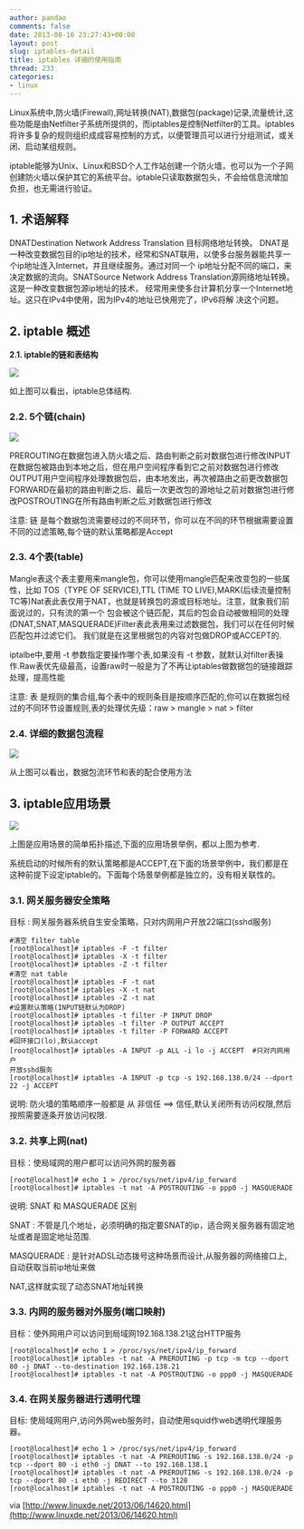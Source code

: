 ```yaml
---
author: pandao
comments: false
date: 2013-08-16 23:27:43+00:00
layout: post
slug: iptables-detail
title: iptables 详细的使用指南
thread: 233
categories:
- linux
---
```


Linux系统中,防火墙(Firewall),网址转换(NAT),数据包(package)记录,流量统计,这些功能是由Netfilter子系统所提供的，而iptables是控制Netfilter的工具。iptables将许多复杂的规则组织成成容易控制的方式，以便管理员可以进行分组测试，或关闭、启动某组规则。

iptable能够为Unix、Linux和BSD个人工作站创建一个防火墙，也可以为一个子网创建防火墙以保护其它的系统平台。iptable只读取数据包头，不会给信息流增加负担，也无需进行验证。


## 1. 术语解释


DNATDestination Network Address Translation 目标网络地址转换。 DNAT是一种改变数据包目的ip地址的技术，经常和SNAT联用，以使多台服务器能共享一个ip地址连入Internet，并且继续服务。通过对同一个 ip地址分配不同的端口，来决定数据的流向。SNATSource Network Address Translation源网络地址转换。这是一种改变数据包源ip地址的技术， 经常用来使多台计算机分享一个Internet地址。这只在IPv4中使用，因为IPv4的地址已快用完了，IPv6将解 决这个问题。


## 2. iptable 概述


**2.1. iptable的链和表结构**

[![](http://ihalt-wordpress.stor.sinaapp.com/uploads/2013/08/iptables1.png)](http://ihalt-wordpress.stor.sinaapp.com/uploads/2013/08/iptables1.png)

如上图可以看出，iptable总体结构.


### 2.2. 5个链(chain)


[![](http://ihalt-wordpress.stor.sinaapp.com/uploads/2013/08/iptables-chain.png)](http://ihalt-wordpress.stor.sinaapp.com/uploads/2013/08/iptables-chain.png)

PREROUTING在数据包进入防火墙之后、路由判断之前对数据包进行修改INPUT在数据包被路由到本地之后，但在用户空间程序看到它之前对数据包进行修改OUTPUT用户空间程序处理数据包后，由本地发出，再次被路由之前更改数据包FORWARD在最初的路由判断之后、最后一次更改包的源地址之前对数据包进行修改POSTROUTING在所有路由判断之后,对数据包进行修改

注意: 链 是每个数据包流需要经过的不同环节，你可以在不同的环节根据需要设置不同的过滤策略,每个链的默认策略都是Accept


### 2.3. 4个表(table)


Mangle表这个表主要用来mangle包，你可以使用mangle匹配来改变包的一些属性，比如 TOS（TYPE OF SERVICE),TTL (TIME TO LIVE),MARK(后续流量控制TC等)Nat表此表仅用于NAT，也就是转换包的源或目标地址。注意，就象我们前面说过的，只有流的第一个 包会被这个链匹配，其后的包会自动被做相同的处理(DNAT,SNAT,MASQUERADE)Filter表此表用来过滤数据包，我们可以在任何时候匹配包并过滤它们。 我们就是在这里根据包的内容对包做DROP或ACCEPT的.

iptalbe中,要用 -t 参数指定要操作哪个表,如果没有 -t 参数，就默认对filter表操作.Raw表优先级最高，设置raw时一般是为了不再让iptables做数据包的链接跟踪处理，提高性能

注意: 表 是规则的集合组,每个表中的规则条目是按顺序匹配的,你可以在数据包经过的不同环节设置规则,表的处理优先级：raw > mangle > nat > filter


### 2.4. 详细的数据包流程


[![](http://ihalt-wordpress.stor.sinaapp.com/uploads/2013/08/iptables-table.png)](http://ihalt-wordpress.stor.sinaapp.com/uploads/2013/08/iptables-table.png)

从上图可以看出，数据包流环节和表的配合使用方法


## 3. iptable应用场景


[![](http://ihalt-wordpress.stor.sinaapp.com/uploads/2013/08/iptables-use.gif)](http://ihalt-wordpress.stor.sinaapp.com/uploads/2013/08/iptables-use.gif)

上图是应用场景的简单拓扑描述,下面的应用场景举例，都以上图为参考.

系统启动的时候所有的默认策略都是ACCEPT,在下面的场景举例中，我们都是在这种前提下设定iptable的。下面每个场景举例都是独立的，没有相关联性的。


### 3.1. 网关服务器安全策略


目标 : 网关服务器系统自生安全策略，只对内网用户开放22端口(sshd服务)

    
    #清空 filter table
    [root@localhost]# iptables -F -t filter
    [root@localhost]# iptables -X -t filter
    [root@localhost]# iptables -Z -t filter
    #清空 nat table
    [root@localhost]# iptables -F -t nat
    [root@localhost]# iptables -X -t nat
    [root@localhost]# iptables -Z -t nat
    #设置默认策略(INPUT链默认为DROP)
    [root@localhost]# iptables -t filter -P INPUT DROP
    [root@localhost]# iptables -t filter -P OUTPUT ACCEPT
    [root@localhost]# iptables -t filter -P FORWARD ACCEPT
    #回环接口(lo),默认accept
    [root@localhost]# iptables -A INPUT -p ALL -i lo -j ACCEPT  #只对内网用户
    开放sshd服务
    [root@localhost]# iptables -A INPUT -p tcp -s 192.168.138.0/24 --dport 22 -j ACCEPT


说明: 防火墙的策略顺序一般都是 从 非信任 ==> 信任,默认关闭所有访问权限,然后按照需要逐条开放访问权限.


### 3.2. 共享上网(nat)


目标：使局域网的用户都可以访问外网的服务器

    
    [root@localhost]# echo 1 > /proc/sys/net/ipv4/ip_forward
    [root@localhost]# iptables -t nat -A POSTROUTING -o ppp0 -j MASQUERADE


说明: SNAT 和 MASQUERADE 区别

SNAT : 不管是几个地址，必须明确的指定要SNAT的ip，适合网关服务器有固定地址或者是固定地址范围.

MASQUERADE : 是针对ADSL动态拨号这种场景而设计,从服务器的网络接口上,自动获取当前ip地址来做

NAT,这样就实现了动态SNAT地址转换


### 3.3. 内网的服务器对外服务(端口映射)


目标：使外网用户可以访问到局域网192.168.138.21这台HTTP服务

    
    [root@localhost]# echo 1 > /proc/sys/net/ipv4/ip_forward
    [root@localhost]# iptables -t nat -A PREROUTING -p tcp -m tcp --dport 80 -j DNAT --to-destination 192.168.138.21
    [root@localhost]# iptables -t nat -A POSTROUTING -o ppp0 -j MASQUERADE




### 3.4. 在网关服务器进行透明代理


目标: 使局域网用户,访问外网web服务时，自动使用squid作web透明代理服务器。

    
    [root@localhost]# echo 1 > /proc/sys/net/ipv4/ip_forward
    [root@localhost]# iptables -t nat -A PREROUTING -s 192.168.138.0/24 -p tcp --dport 80 -i eth0 -j DNAT --to 192.168.138.1
    [root@localhost]# iptables -t nat -A PREROUTING -s 192.168.138.0/24 -p tcp --dport 80 -i eth0 -j REDIRECT --to 3128
    [root@localhost]# iptables -t nat -A POSTROUTING -o ppp0 -j MASQUERADE


via [http://www.linuxde.net/2013/06/14620.html](http://www.linuxde.net/2013/06/14620.html)
